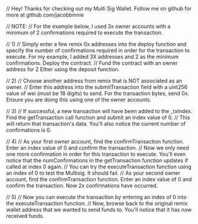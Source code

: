 // Hey! Thanks for checking out my Multi Sig Wallet. Follow me on github for more at github.com/jacobbinnie

//      NOTE:
//      For the example below, I used 3x owner accounts with a minimum of 2 confirmations required to execute the transaction.

//      1)
//      Simply enter a few remix 0x addresses into the deploy function and specify the number of confirmations required in order for the transaction to execute. For my example, I added 3X addresses and 2 as the minimum confirmations. Deploy the contract.
//      Fund the contract with an owner address for 2 Ether using the deposit function.

//      2)
//      Choose another address from remix that is NOT associated as an owner.
//      Enter this address into the submitTransaction field with a uint256 value of wei (must be 18 digits) to send. For the transaction bytes, send 0x. Ensure you are doing this using one of the owner accounts.

//      3)
//      If successful, a new transaction will have been added to the _txIndex. Find the getTransaction call function and submit an index value of 0.
//      This will return that transaction's data. You'll also notice the current number of confirmations is 0.

//      4)
//      As your first owner account, find the confirmTransaction function. Enter an index value of 0 and confirm the transaction.
//      Now we only need one more confirmation in order for this transaction to execute. You'll even notice that the numConfirmations in the getTransaction function updates if called at index 0 again.
//      You can try the executeTransaction function using an index of 0 to test the Multisig. It should fail.
//      As your second owner account, find the confirmTransaction function. Enter an index value of 0 and confirm the transaction. Now 2x confirmations have occurred.

//      5)
//      Now you can execute the transaction by entering an index of 0 into the executeTransaction function.
//      Now, browse back to the original remix wallet address that we wanted to send funds to. You'll notice that it has now received funds.
